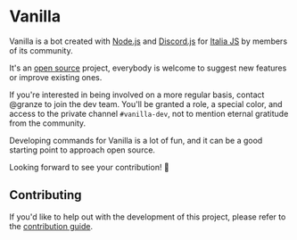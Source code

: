 # Vanilla

Vanilla is a bot created with [Node.js](https://nodejs.org/) and [Discord.js](https://discord.js.org/) for [Italia JS](https://italia.js.org) by members of its community.

It's an [open source](https://en.wikipedia.org/wiki/Open_source) project, everybody is welcome to suggest new features or improve existing ones.

If you're interested in being involved on a more regular basis, contact @granze to join the dev team. You'll be granted a role, a special color, and access to the private channel `#vanilla-dev`, not to mention eternal gratitude from the community.

Developing commands for Vanilla is a lot of fun, and it can be a good starting point to approach open source.

Looking forward to see your contribution! 💪

## Contributing

If you'd like to help out with the development of this project, please refer to the [contribution guide](./CONTRIBUTING.md).
